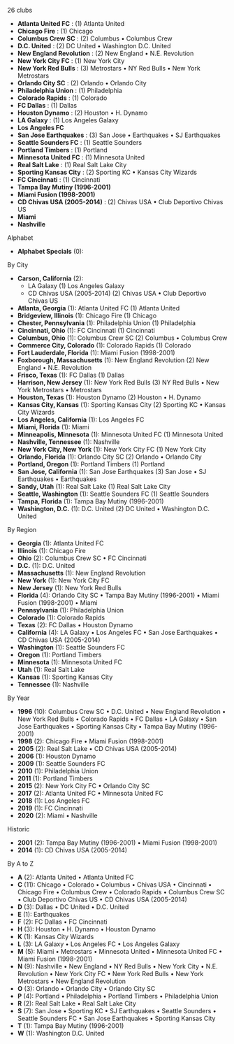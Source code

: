 26 clubs

- **Atlanta United FC** : (1) Atlanta United
- **Chicago Fire** : (1) Chicago
- **Columbus Crew SC** : (2) Columbus • Columbus Crew
- **D.C. United** : (2) DC United • Washington D.C. United
- **New England Revolution** : (2) New England • N.E. Revolution
- **New York City FC** : (1) New York City
- **New York Red Bulls** : (3) Metrostars • NY Red Bulls • New York Metrostars
- **Orlando City SC** : (2) Orlando • Orlando City
- **Philadelphia Union** : (1) Philadelphia
- **Colorado Rapids** : (1) Colorado
- **FC Dallas** : (1) Dallas
- **Houston Dynamo** : (2) Houston • H. Dynamo
- **LA Galaxy** : (1) Los Angeles Galaxy
- **Los Angeles FC**
- **San Jose Earthquakes** : (3) San Jose • Earthquakes • SJ Earthquakes
- **Seattle Sounders FC** : (1) Seattle Sounders
- **Portland Timbers** : (1) Portland
- **Minnesota United FC** : (1) Minnesota United
- **Real Salt Lake** : (1) Real Salt Lake City
- **Sporting Kansas City** : (2) Sporting KC • Kansas City Wizards
- **FC Cincinnati** : (1) Cincinnati
- **Tampa Bay Mutiny (1996-2001)**
- **Miami Fusion (1998-2001)**
- **CD Chivas USA (2005-2014)** : (2) Chivas USA • Club Deportivo Chivas US
- **Miami**
- **Nashville**




Alphabet

- **Alphabet Specials** (0): 




By City

- **Carson, California** (2): 
  - LA Galaxy  (1) Los Angeles Galaxy
  - CD Chivas USA (2005-2014)  (2) Chivas USA • Club Deportivo Chivas US
- **Atlanta, Georgia** (1): Atlanta United FC  (1) Atlanta United
- **Bridgeview, Illinois** (1): Chicago Fire  (1) Chicago
- **Chester, Pennsylvania** (1): Philadelphia Union  (1) Philadelphia
- **Cincinnati, Ohio** (1): FC Cincinnati  (1) Cincinnati
- **Columbus, Ohio** (1): Columbus Crew SC  (2) Columbus • Columbus Crew
- **Commerce City, Colorado** (1): Colorado Rapids  (1) Colorado
- **Fort Lauderdale, Florida** (1): Miami Fusion (1998-2001) 
- **Foxborough, Massachusetts** (1): New England Revolution  (2) New England • N.E. Revolution
- **Frisco, Texas** (1): FC Dallas  (1) Dallas
- **Harrison, New Jersey** (1): New York Red Bulls  (3) NY Red Bulls • New York Metrostars • Metrostars
- **Houston, Texas** (1): Houston Dynamo  (2) Houston • H. Dynamo
- **Kansas City, Kansas** (1): Sporting Kansas City  (2) Sporting KC • Kansas City Wizards
- **Los Angeles, California** (1): Los Angeles FC 
- **Miami, Florida** (1): Miami 
- **Minneapolis, Minnesota** (1): Minnesota United FC  (1) Minnesota United
- **Nashville, Tennessee** (1): Nashville 
- **New York City, New York** (1): New York City FC  (1) New York City
- **Orlando, Florida** (1): Orlando City SC  (2) Orlando • Orlando City
- **Portland, Oregon** (1): Portland Timbers  (1) Portland
- **San Jose, California** (1): San Jose Earthquakes  (3) San Jose • SJ Earthquakes • Earthquakes
- **Sandy, Utah** (1): Real Salt Lake  (1) Real Salt Lake City
- **Seattle, Washington** (1): Seattle Sounders FC  (1) Seattle Sounders
- **Tampa, Florida** (1): Tampa Bay Mutiny (1996-2001) 
- **Washington, D.C.** (1): D.C. United  (2) DC United • Washington D.C. United




By Region

- **Georgia** (1):   Atlanta United FC
- **Illinois** (1):   Chicago Fire
- **Ohio** (2):   Columbus Crew SC • FC Cincinnati
- **D.C.** (1):   D.C. United
- **Massachusetts** (1):   New England Revolution
- **New York** (1):   New York City FC
- **New Jersey** (1):   New York Red Bulls
- **Florida** (4):   Orlando City SC • Tampa Bay Mutiny (1996-2001) • Miami Fusion (1998-2001) • Miami
- **Pennsylvania** (1):   Philadelphia Union
- **Colorado** (1):   Colorado Rapids
- **Texas** (2):   FC Dallas • Houston Dynamo
- **California** (4):   LA Galaxy • Los Angeles FC • San Jose Earthquakes • CD Chivas USA (2005-2014)
- **Washington** (1):   Seattle Sounders FC
- **Oregon** (1):   Portland Timbers
- **Minnesota** (1):   Minnesota United FC
- **Utah** (1):   Real Salt Lake
- **Kansas** (1):   Sporting Kansas City
- **Tennessee** (1):   Nashville




By Year

- **1996** (10):   Columbus Crew SC • D.C. United • New England Revolution • New York Red Bulls • Colorado Rapids • FC Dallas • LA Galaxy • San Jose Earthquakes • Sporting Kansas City • Tampa Bay Mutiny (1996-2001)
- **1998** (2):   Chicago Fire • Miami Fusion (1998-2001)
- **2005** (2):   Real Salt Lake • CD Chivas USA (2005-2014)
- **2006** (1):   Houston Dynamo
- **2009** (1):   Seattle Sounders FC
- **2010** (1):   Philadelphia Union
- **2011** (1):   Portland Timbers
- **2015** (2):   New York City FC • Orlando City SC
- **2017** (2):   Atlanta United FC • Minnesota United FC
- **2018** (1):   Los Angeles FC
- **2019** (1):   FC Cincinnati
- **2020** (2):   Miami • Nashville




Historic

- **2001** (2):   Tampa Bay Mutiny (1996-2001) • Miami Fusion (1998-2001)
- **2014** (1):   CD Chivas USA (2005-2014)






By A to Z

- **A** (2): Atlanta United • Atlanta United FC
- **C** (11): Chicago • Colorado • Columbus • Chivas USA • Cincinnati • Chicago Fire • Columbus Crew • Colorado Rapids • Columbus Crew SC • Club Deportivo Chivas US • CD Chivas USA (2005-2014)
- **D** (3): Dallas • DC United • D.C. United
- **E** (1): Earthquakes
- **F** (2): FC Dallas • FC Cincinnati
- **H** (3): Houston • H. Dynamo • Houston Dynamo
- **K** (1): Kansas City Wizards
- **L** (3): LA Galaxy • Los Angeles FC • Los Angeles Galaxy
- **M** (5): Miami • Metrostars • Minnesota United • Minnesota United FC • Miami Fusion (1998-2001)
- **N** (9): Nashville • New England • NY Red Bulls • New York City • N.E. Revolution • New York City FC • New York Red Bulls • New York Metrostars • New England Revolution
- **O** (3): Orlando • Orlando City • Orlando City SC
- **P** (4): Portland • Philadelphia • Portland Timbers • Philadelphia Union
- **R** (2): Real Salt Lake • Real Salt Lake City
- **S** (7): San Jose • Sporting KC • SJ Earthquakes • Seattle Sounders • Seattle Sounders FC • San Jose Earthquakes • Sporting Kansas City
- **T** (1): Tampa Bay Mutiny (1996-2001)
- **W** (1): Washington D.C. United




